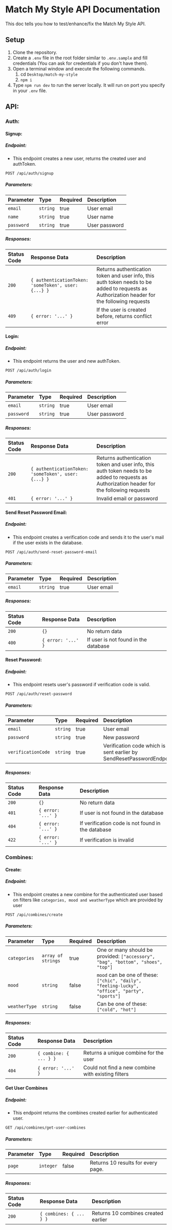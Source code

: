 # Match My Style API Documentation

This doc tells you how to test/enhance/fix the Match My Style API.

## Setup

1. Clone the repository.
2. Create a `.env` file in the root folder similar to `.env.sample` and fill credentials (You can ask for credentials if you don't have them).
3. Open a terminal window and execute the following commands.
   1. cd `Desktop/match-my-style`
   2. `npm i`
4. Type `npm run dev` to run the server locally. It will run on port you specify in your `.env` file.

## API:

### Auth:

#### Signup:

##### Endpoint:

- This endpoint creates a new user, returns the created user and authToken.

```http
POST /api/auth/signup
```

##### Parameters:

| Parameter  | Type     | Required | Description   |
| :--------- | :------- | :------- | :------------ |
| `email`    | `string` | true     | User email    |
| `name`     | `string` | true     | User name     |
| `password` | `string` | true     | User password |

##### Responses:

| Status Code | Response Data                                       | Description                                                                                                                                  |
| :---------- | :-------------------------------------------------- | :------------------------------------------------------------------------------------------------------------------------------------------- |
| `200`       | `{ authenticationToken: 'someToken', user: {...} }` | Returns authentication token and user info, this auth token needs to be added to requests as Authorization header for the following requests |
| `409`       | `{ error: '...' }`                                  | If the user is created before, returns conflict error                                                                                        |

#### Login:

##### Endpoint:

- This endpoint returns the user and new authToken.

```http
POST /api/auth/login
```

##### Parameters:

| Parameter  | Type     | Required | Description   |
| :--------- | :------- | :------- | :------------ |
| `email`    | `string` | true     | User email    |
| `password` | `string` | true     | User password |

##### Responses:

| Status Code | Response Data                                       | Description                                                                                                                                  |
| :---------- | :-------------------------------------------------- | :------------------------------------------------------------------------------------------------------------------------------------------- |
| `200`       | `{ authenticationToken: 'someToken', user: {...} }` | Returns authentication token and user info, this auth token needs to be added to requests as Authorization header for the following requests |
| `401`       | `{ error: '...' }`                                  | Invalid email or password                                                                                                                    |

#### Send Reset Password Email:

##### Endpoint:

- This endpoint creates a verification code and sends it to the user's mail if the user exists in the database.

```http
POST /api/auth/send-reset-password-email
```

##### Parameters:

| Parameter | Type     | Required | Description |
| :-------- | :------- | :------- | :---------- |
| `email`   | `string` | true     | User email  |

##### Responses:

| Status Code | Response Data      | Description                          |
| :---------- | :----------------- | :----------------------------------- |
| `200`       | `{}`               | No return data                       |
| `400`       | `{ error: '...' }` | If user is not found in the database |

#### Reset Password:

##### Endpoint:

- This endpoint resets user's password if verification code is valid.

```http
POST /api/auth/reset-password
```

##### Parameters:

| Parameter          | Type     | Required | Description                                                          |
| :----------------- | :------- | :------- | :------------------------------------------------------------------- |
| `email`            | `string` | true     | User email                                                           |
| `password`         | `string` | true     | New password                                                         |
| `verificationCode` | `string` | true     | Verification code which is sent earlier by SendResetPasswordEndpoint |

##### Responses:

| Status Code | Response Data      | Description                                       |
| :---------- | :----------------- | :------------------------------------------------ |
| `200`       | `{}`               | No return data                                    |
| `401`       | `{ error: '...' }` | If user is not found in the database              |
| `404`       | `{ error: '...' }` | If verification code is not found in the database |
| `422`       | `{ error: '...' }` | If verification is invalid                        |

### Combines:

#### Create:

##### Endpoint:

- This endpoint creates a new combine for the authenticated user based on filters like `categories, mood and weatherType` which are provided by user

```http
POST /api/combines/create
```

##### Parameters:

| Parameter     | Type               | Required | Description                                                                                   |
| :------------ | :----------------- | :------- | :-------------------------------------------------------------------------------------------- |
| `categories`  | `array of strings` | true     | One or many should be provided: `["accessory", "bag", "bottom", "shoes", "top"]`              |
| `mood`        | `string`           | false    | `mood` can be one of these: `["chic", "daily", "feeling-lucky", "office", "party", "sports"]` |
| `weatherType` | `string`           | false    | Can be one of these: `["cold", "hot"]`                                                        |

##### Responses:

| Status Code | Response Data          | Description                                        |
| :---------- | :--------------------- | :------------------------------------------------- |
| `200`       | `{ combine: { ... } }` | Returns a unique combine for the user              |
| `404`       | `{ error: '...' }`     | Could not find a new combine with existing filters |

#### Get User Combines

##### Endpoint:

- This endpoint returns the combines created earlier for authenticated user.

```http
GET /api/combines/get-user-combines
```

##### Parameters:

| Parameter | Type      | Required | Description                        |
| :-------- | :-------- | :------- | :--------------------------------- |
| `page`    | `integer` | false    | Returns 10 results for every page. |

##### Responses:

| Status Code | Response Data           | Description                         |
| :---------- | :---------------------- | :---------------------------------- |
| `200`       | `{ combines: { ... } }` | Returns 10 combines created earlier |
